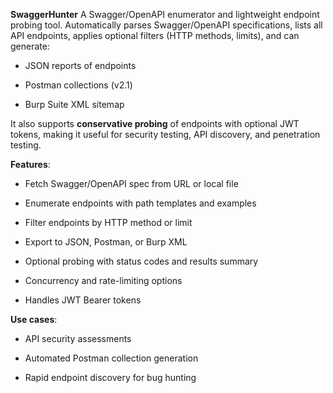 **SwaggerHunter** A Swagger/OpenAPI enumerator and lightweight endpoint probing tool. Automatically parses Swagger/OpenAPI specifications, lists all API endpoints, applies optional filters (HTTP methods, limits), and can generate:

-   JSON reports of endpoints

-   Postman collections (v2.1)

-   Burp Suite XML sitemap

It also supports **conservative probing** of endpoints with optional JWT tokens, making it useful for security testing, API discovery, and penetration testing.

**Features**:

-   Fetch Swagger/OpenAPI spec from URL or local file

-   Enumerate endpoints with path templates and examples

-   Filter endpoints by HTTP method or limit

-   Export to JSON, Postman, or Burp XML

-   Optional probing with status codes and results summary

-   Concurrency and rate-limiting options

-   Handles JWT Bearer tokens

**Use cases**:

-   API security assessments

-   Automated Postman collection generation

-   Rapid endpoint discovery for bug hunting
